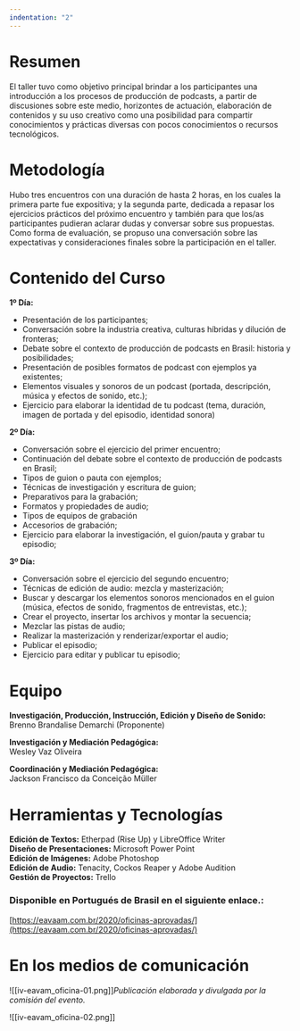 ```yaml
---
indentation: "2"
---
```

# Resumen

El taller tuvo como objetivo principal brindar a los participantes una introducción a los procesos de producción de podcasts, a partir de discusiones sobre este medio, horizontes de actuación, elaboración de contenidos y su uso creativo como una posibilidad para compartir conocimientos y prácticas diversas con pocos conocimientos o recursos tecnológicos.

# Metodología

Hubo tres encuentros con una duración de hasta 2 horas, en los cuales la primera parte fue expositiva; y la segunda parte, dedicada a repasar los ejercicios prácticos del próximo encuentro y también para que los/as participantes pudieran aclarar dudas y conversar sobre sus propuestas. Como forma de evaluación, se propuso una conversación sobre las expectativas y consideraciones finales sobre la participación en el taller.

# Contenido del Curso

**1º Día:**

- Presentación de los participantes;
- Conversación sobre la industria creativa, culturas híbridas y dilución de fronteras;
- Debate sobre el contexto de producción de podcasts en Brasil: historia y posibilidades;
- Presentación de posibles formatos de podcast con ejemplos ya existentes;
- Elementos visuales y sonoros de un podcast (portada, descripción, música y efectos de sonido, etc.);
- Ejercicio para elaborar la identidad de tu podcast (tema, duración, imagen de portada y del episodio, identidad sonora)

**2º Día:**

- Conversación sobre el ejercicio del primer encuentro;
- Continuación del debate sobre el contexto de producción de podcasts en Brasil;
- Tipos de guion o pauta con ejemplos;
- Técnicas de investigación y escritura de guion;
- Preparativos para la grabación;
- Formatos y propiedades de audio;
- Tipos de equipos de grabación
- Accesorios de grabación;
- Ejercicio para elaborar la investigación, el guion/pauta y grabar tu episodio;

**3º Día:**

- Conversación sobre el ejercicio del segundo encuentro;
- Técnicas de edición de audio: mezcla y masterización;
- Buscar y descargar los elementos sonoros mencionados en el guion (música, efectos de sonido, fragmentos de entrevistas, etc.);
- Crear el proyecto, insertar los archivos y montar la secuencia;
- Mezclar las pistas de audio;
- Realizar la masterización y renderizar/exportar el audio;
- Publicar el episodio;
- Ejercicio para editar y publicar tu episodio;
   
# Equipo

**Investigación, Producción, Instrucción, Edición y Diseño de Sonido:**  
Brenno Brandalise Demarchi (Proponente)

**Investigación y Mediación Pedagógica:**  
Wesley Vaz Oliveira

**Coordinación y Mediación Pedagógica:**  
Jackson Francisco da Conceição Müller

# Herramientas y Tecnologías

**Edición de Textos:** Etherpad (Rise Up) y LibreOffice Writer  
**Diseño de Presentaciones:** Microsoft Power Point  
**Edición de Imágenes:** Adobe Photoshop  
**Edición de Audio:** Tenacity, Cockos Reaper y Adobe Audition  
**Gestión de Proyectos:** Trello

### Disponible en Portugués de Brasil en el siguiente enlace.:
[https://eavaam.com.br/2020/oficinas-aprovadas/](https://eavaam.com.br/2020/oficinas-aprovadas/)

# En los medios de comunicación

![[iv-eavam_oficina-01.png]]*Publicación elaborada y divulgada por la comisión del evento.*

![[iv-eavam_oficina-02.png]]
